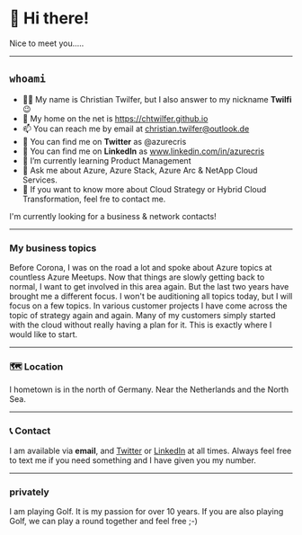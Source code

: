# 👋 Hi there!
Nice to meet you.....

***

## `whoami`

- 👩‍💻 My name is Christian Twilfer, but I also answer to my nickname **Twilfi** 😉
- 🔗 My home on the net is https://chtwilfer.github.io
- 📫 You can reach me by email at christian.twilfer@outlook.de
- 🐤 You can find me on **Twitter** as @azurecris
- 🐤 You can find me on **LinkedIn** as www.linkedin.com/in/azurecris
- 🌱 I’m currently learning Product Management
- 💬 Ask me about Azure, Azure Stack, Azure Arc & NetApp Cloud Services.
- 🔭 If you want to know more about Cloud Strategy or Hybrid Cloud Transformation, feel fre to contact me.

I'm currently looking for a business & network contacts!

***

### My business topics
Before Corona, I was on the road a lot and spoke about Azure topics at countless Azure Meetups. Now that things are slowly getting back to normal, I want to get involved in this area again. But the last two years have brought me a different focus. I won't be auditioning all topics today, but I will focus on a few topics.  In various customer projects I have come across the topic of strategy again and again. Many of my customers simply started with the cloud without really having a plan for it. This is exactly where I would like to start. 

***

### 🗺 Location
I hometown is in the north of Germany. Near the Netherlands and the North Sea. 

***

### 📞 Contact
I am available via **email**, and [Twitter](https://www.twitter.com/azurecris) or [LinkedIn](www.linkedin.com/in/azurecris) at all times. Always feel free to text me if you need something and I have given you my number.

***

### privately
I am playing Golf. It is my passion for over 10 years. If you are also playing Golf, we can play a round together and feel free ;-)


<!--
**chtwilfer/chtwilfer** is a ✨ _special_ ✨ repository because its `README.md` (this file) appears on your GitHub profile.

Here are some ideas to get you started:

- 🔭 I’m currently working on ...
- 🌱 I’m currently learning ...
- 👯 I’m looking to collaborate on ...
- 🤔 I’m looking for help with ...
- 💬 Ask me about ...
- 📫 How to reach me: ...
- 😄 Pronouns: ...
- ⚡ Fun fact: ...
-->
